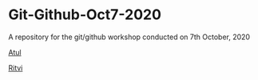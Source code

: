 # Git-Github-Oct7-2020
A repository for the git/github workshop conducted on 7th October, 2020 

[Atul](www.google.co.in)


[Ritvi](ww.instagram.com/frenzy.wors)

